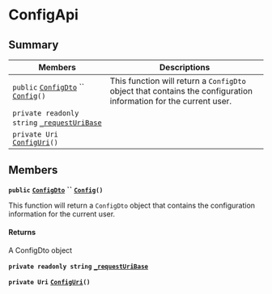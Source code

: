 # ConfigApi

## Summary

| Members                                                                                                                                                                                                                                    | Descriptions                                                                                                     |
| ------------------------------------------------------------------------------------------------------------------------------------------------------------------------------------------------------------------------------------------ | ---------------------------------------------------------------------------------------------------------------- |
| `public` [`ConfigDto`](AtomicMarketApiClient--Config--ConfigDto.md) `` [`Config`](AtomicMarketApiClient--Config--ConfigApi.md#class\_atomic\_market\_api\_client\_1\_1\_config\_1\_1\_config\_api\_1a0ebf555a59e405449329086e13c7999c)`()` | This function will return a `ConfigDto` object that contains the configuration information for the current user. |
| `private readonly string` [`_requestUriBase`](AtomicMarketApiClient--Config--ConfigApi.md#class\_atomic\_market\_api\_client\_1\_1\_config\_1\_1\_config\_api\_1a1854c4909a1013a684af16fb52e8a387)                                         |                                                                                                                  |
| `private Uri` [`ConfigUri`](AtomicMarketApiClient--Config--ConfigApi.md#class\_atomic\_market\_api\_client\_1\_1\_config\_1\_1\_config\_api\_1a75175a73250d011e6ba93babf0db70b8)`()`                                                       |                                                                                                                  |

## Members

**`public`** [**`ConfigDto`**](AtomicMarketApiClient--Config--ConfigDto.md) **``** [**`Config`**](AtomicMarketApiClient--Config--ConfigApi.md#class\_atomic\_market\_api\_client\_1\_1\_config\_1\_1\_config\_api\_1a0ebf555a59e405449329086e13c7999c)**`()`**

This function will return a `ConfigDto` object that contains the configuration information for the current user.

#### Returns

A ConfigDto object

**`private readonly string`** [**`_requestUriBase`**](AtomicMarketApiClient--Config--ConfigApi.md#class\_atomic\_market\_api\_client\_1\_1\_config\_1\_1\_config\_api\_1a1854c4909a1013a684af16fb52e8a387)

**`private Uri`** [**`ConfigUri`**](AtomicMarketApiClient--Config--ConfigApi.md#class\_atomic\_market\_api\_client\_1\_1\_config\_1\_1\_config\_api\_1a75175a73250d011e6ba93babf0db70b8)**`()`**
